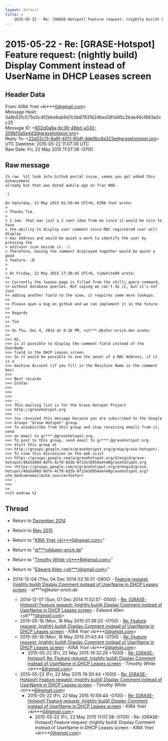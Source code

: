 ```yaml
---
layout: default
title: >
    2015-05-22 - Re: [GRASE-Hotspot] Feature request: (nightly build) Display Comment instead of UserName in DHCP Leases screen
---
```


# 2015-05-22 - Re: [GRASE-Hotspot] Feature request: (nightly build) Display Comment instead of UserName in DHCP Leases screen

## Header Data

From: KIRA Ynet \<ki***0@gmail.com\><br>
Message Hash: 3a8b52fc575d3c4f2bbe6ab9d7c0b87631b24bed381d45c2bde46cf883a0cc25<br>
Message ID: \<602d0a8a-6c38-48bd-a330-209bf3a5e4d3@grasehotspot.org\><br>
Reply To: \<22a02c13-8a9f-4011-90df-dde9bc8a323e@grasehotspot.org\><br>
UTC Datetime: 2015-05-22 11:07:38 UTC<br>
Raw Date: Fri, 22 May 2015 11:07:38 -0700<br>

## Raw message

```
{% raw  %}I look into Github portal issue, seems you got added this enhancement 
already but that was dated awhile ago on Trac #98.

:)

On Saturday, 23 May 2015 01:59:44 UTC+8, KIRA Ynet wrote:
>
> Thanks Tim.
>
> I see. that was just a 2 cent idea from me since it would be nice to have 
> the ability to display user comment since MAC registered user will display 
> mac address and would be quiet a work to identify the user by pressing the 
> edituser icon beside it. :)
> Therefore, having the comment displayed together would be quiet a good 
> feature. :D 
>
>
> On Friday, 22 May 2015 17:30:45 UTC+8, timwhite88 wrote:
>>
>> Currently the leases page is filled from the chilli_query command, 
>> without database queries. Not saying we can't do it, but it's not just 
>> adding another field to the view, it requires some more lookups.
>>
>> Please open a bug on github and we can implement it in the future.
>>
>> Regards
>>
>> Tim
>>
>> On Thu, Dec 4, 2014 at 8:16 PM, <st***.@kater-erich.de> wrote:
>>
>>> Hi,
>>> is it possible to display the comment field instead of the UserName 
>>> field in the DHCP Leases screen
>>> So it would be possible to see the owner of a MAC Address, if it is a 
>>> machine Account (if you fill in the Maschine Name in the comment box)
>>>  
>>> Best recards
>>> Stefan
>>>  
>>>  
>>>
>>> -- 
>>> This mailing list is for the Grase Hotspot Project 
>>> http://grasehotspot.org
>>> --- 
>>> You received this message because you are subscribed to the Google 
>>> Groups "Grase Hotspot" group.
>>> To unsubscribe from this group and stop receiving emails from it, send 
>>> an email to gr***.@grasehotspot.org.
>>> To post to this group, send email to gr***.@grasehotspot.org.
>>> Visit this group at 
>>> http://groups.google.com/a/grasehotspot.org/group/grase-hotspot/.
>>> To view this discussion on the web visit 
>>> https://groups.google.com/a/grasehotspot.org/d/msgid/grase-hotspot/48a5a98d-8dfe-4cf0-8d3b-8f13e3d954ae%40grasehotspot.org 
>>> <https://groups.google.com/a/grasehotspot.org/d/msgid/grase-hotspot/48a5a98d-8dfe-4cf0-8d3b-8f13e3d954ae%40grasehotspot.org?utm_medium=email&utm_source=footer>
>>> .
>>>
>>
>>{% endraw %}
```

## Thread

+ Return to [December 2014](/archive/2014/12)
+ Return to [May 2015](/archive/2015/05)

+ Return to "[KIRA Ynet <ki***0<span>@</span>gmail.com>](/authors/ki___0_at_gmail_com)"
+ Return to "[st***n<span>@</span>kater-erich.de](/authors/st___n_at_katererich_de)"
+ Return to "[Timothy White <ti***8<span>@</span>gmail.com>](/authors/ti___8_at_gmail_com)"
+ Return to "[Edward Allen <yb***j<span>@</span>gmail.com>](/authors/yb___j_at_gmail_com)"

+ 2014-12-04 (Thu, 04 Dec 2014 02:16:31 -0800) - [Feature request: (nightly build) Display Comment instead of UserName in DHCP Leases screen](/archive/2014/12/2b7e63b62e3b0828c04867dedc1dc11f57904eb0ade7b06c0732bb8c5fc305c5) - _st***n@kater-erich.de_
  + 2014-12-07 (Sun, 07 Dec 2014 11:52:57 -0500) - [Re: [GRASE-Hotspot] Feature request: (nightly build) Display Comment instead of UserName in DHCP Leases screen](/archive/2014/12/d991214bc149d011bd2a0738bbe703d7b9d85d326cdb30fbe0facec9fbfbab6b) - _Edward Allen \<yb***j@gmail.com\>_
  + 2015-05-18 (Mon, 18 May 2015 01:39:20 -0700) - [Re: Feature request: (nightly build) Display Comment instead of UserName in DHCP Leases screen](/archive/2015/05/413070c9c03863a8db01035916079ebc7b92dc7dfdefeccc379307eb3d6dfb15) - _KIRA Ynet \<ki***0@gmail.com\>_
  + 2015-05-18 (Mon, 18 May 2015 01:43:44 -0700) - [Re: Feature request: (nightly build) Display Comment instead of UserName in DHCP Leases screen](/archive/2015/05/faa40cf838f6b42f14967c8e90ec165f441d90df77aade7c0f12cc87a4b738c1) - _KIRA Ynet \<ki***0@gmail.com\>_
    + 2015-05-22 (Fri, 22 May 2015 19:32:26 +1000) - [Re: [GRASE-Hotspot] Re: Feature request: (nightly build) Display Comment instead of UserName in DHCP Leases screen](/archive/2015/05/d91ca1970d439dd98700f1387a583309b33f63efb9cf0295839a3d8aa28747f7) - _Timothy White \<ti***8@gmail.com\>_
  + 2015-05-22 (Fri, 22 May 2015 19:30:44 +1000) - [Re: [GRASE-Hotspot] Feature request: (nightly build) Display Comment instead of UserName in DHCP Leases screen](/archive/2015/05/7b669243b9a5d04211eb4a2a168383a81ad5e908b8527270611bf55c0733da4f) - _Timothy White \<ti***8@gmail.com\>_
    + 2015-05-22 (Fri, 22 May 2015 10:59:44 -0700) - [Re: [GRASE-Hotspot] Feature request: (nightly build) Display Comment instead of UserName in DHCP Leases screen](/archive/2015/05/fce22df7a8ddb3e4e124d427246de33f264940e7f59d08e1d122eb83e87df538) - _KIRA Ynet \<ki***0@gmail.com\>_
      + 2015-05-22 (Fri, 22 May 2015 11:07:38 -0700) - Re: [GRASE-Hotspot] Feature request: (nightly build) Display Comment instead of UserName in DHCP Leases screen - _KIRA Ynet \<ki***0@gmail.com\>_

